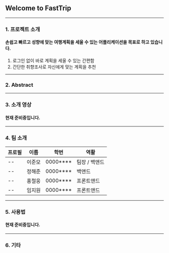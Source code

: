 ## Welcome to FastTrip
---
### 1. 프로젝트 소개
#### 손쉽고 빠르고 성향에 맞는 여행계획을 세울 수 있는 어플리케이션을 목표로 하고 있습니다.
1. 로그인 없이 바로 계획을 세울 수 있는 간편함
2. 간단한 취향조사로 자신에게 맞는 계획을 추천 
---
### 2. Abstract
---

### 3. 소개 영상

#### 현재 준비중입니다.
---
### 4. 팀 소개
|프로필|이름|학번|역활|
|--|--|--|--|
|--|이준모 |0000****| 팀장 / 백앤드|
|--|정해준 |0000****| 백앤드|
|--|홍철웅 |0000****| 프론트앤드|
|--|임지원 |0000****| 프론트앤드|

---
### 5. 사용법
#### 현재 준비중입니다.
---
### 6. 기타